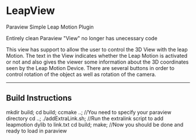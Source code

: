 LeapView
========

Paraview Simple Leap Motion Plugin

Entirely clean Paraview "View" no longer has unecessary code

This view has support to allow the user to control the 3D View with the leap Motion. 
The text in the View indicates whether the Leap Motion is activated or not and also gives 
the viewer some information about the 3D coordinates seen by the Leap Motion Device.
There are several buttons in order to control rotation of the object as well as rotation of the
camera.

----------------------------------------------
Build Instructions
----------------------------------------------

mkdir build;
cd build; ccmake ..; //You need to specify your paraview directory
cd ..; ./addExtraLink.sh; //Run the extralink script to add leapmotion dylib to link.txt
cd build; make; //Now you should be done and ready to load in paraview